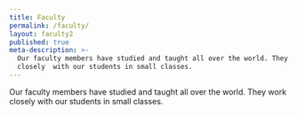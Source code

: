 ```yaml
---
title: Faculty
permalink: /faculty/
layout: faculty2
published: true
meta-description: >-
  Our faculty members have studied and taught all over the world. They work
  closely  with our students in small classes.
---
```

Our faculty members have studied and taught all over the world. They work closely with our students in small classes.
